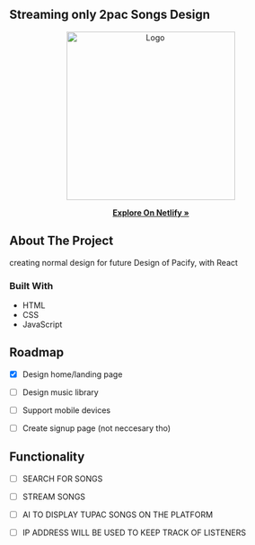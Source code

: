 ## Streaming only 2pac Songs Design

<div align="center">
  <a href="https://github.com/tylerjusfly/pacgram">
    <img src="https://user-images.githubusercontent.com/53145644/174250319-ef59337c-d981-4d42-b957-c0e1f732a9e3.png" alt="Logo" width="300">
  </a>
  </div>
  
  <p align="center">    
  <a href="https://heartfelt-churros-32e59c.netlify.app/"><strong>Explore On Netlify »</strong></a>
  </p>

## About The Project
creating normal design for future Design of Pacify, with React

### Built With
- HTML
- CSS
- JavaScript


## Roadmap

- [X] Design home/landing page
- [ ] Design music library
- [ ] Support mobile devices
- [ ] Create signup page (not neccesary tho)


## Functionality
- [ ] SEARCH FOR SONGS
- [ ] STREAM SONGS
- [ ] AI TO DISPLAY TUPAC SONGS ON THE PLATFORM
- [ ] IP ADDRESS WILL BE USED TO KEEP TRACK OF LISTENERS


